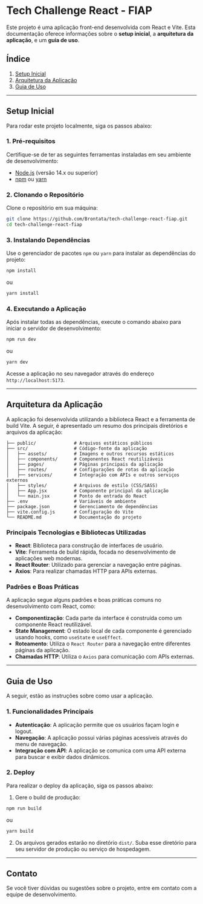 
# Tech Challenge React - FIAP

Este projeto é uma aplicação front-end desenvolvida com React e Vite. Esta documentação oferece informações sobre o **setup inicial**, a **arquitetura da aplicação**, e um **guia de uso**.

## Índice

1. [Setup Inicial](#setup-inicial)
2. [Arquitetura da Aplicação](#arquitetura-da-aplicação)
3. [Guia de Uso](#guia-de-uso)

---

## Setup Inicial

Para rodar este projeto localmente, siga os passos abaixo:

### 1. Pré-requisitos

Certifique-se de ter as seguintes ferramentas instaladas em seu ambiente de desenvolvimento:

- [Node.js](https://nodejs.org/) (versão 14.x ou superior)
- [npm](https://www.npmjs.com/) ou [yarn](https://yarnpkg.com/)

### 2. Clonando o Repositório

Clone o repositório em sua máquina:

```bash
git clone https://github.com/Brontata/tech-challenge-react-fiap.git
cd tech-challenge-react-fiap
```

### 3. Instalando Dependências

Use o gerenciador de pacotes `npm` ou `yarn` para instalar as dependências do projeto:

```bash
npm install
```

ou

```bash
yarn install
```

### 4. Executando a Aplicação

Após instalar todas as dependências, execute o comando abaixo para iniciar o servidor de desenvolvimento:

```bash
npm run dev
```

ou

```bash
yarn dev
```

Acesse a aplicação no seu navegador através do endereço `http://localhost:5173`.

---

## Arquitetura da Aplicação

A aplicação foi desenvolvida utilizando a biblioteca React e a ferramenta de build Vite. A seguir, é apresentado um resumo dos principais diretórios e arquivos da aplicação:

```
├── public/              # Arquivos estáticos públicos
├── src/                 # Código-fonte da aplicação
│   ├── assets/          # Imagens e outros recursos estáticos
│   ├── components/      # Componentes React reutilizáveis
│   ├── pages/           # Páginas principais da aplicação
│   ├── routes/          # Configurações de rotas da aplicação
│   ├── services/        # Integração com APIs e outros serviços externos
│   ├── styles/          # Arquivos de estilo (CSS/SASS)
│   ├── App.jsx          # Componente principal da aplicação
│   └── main.jsx         # Ponto de entrada do React
├── .env                 # Variáveis de ambiente
├── package.json         # Gerenciamento de dependências
├── vite.config.js       # Configuração do Vite
└── README.md            # Documentação do projeto
```

### Principais Tecnologias e Bibliotecas Utilizadas

- **React**: Biblioteca para construção de interfaces de usuário.
- **Vite**: Ferramenta de build rápida, focada no desenvolvimento de aplicações web modernas.
- **React Router**: Utilizado para gerenciar a navegação entre páginas.
- **Axios**: Para realizar chamadas HTTP para APIs externas.

### Padrões e Boas Práticas

A aplicação segue alguns padrões e boas práticas comuns no desenvolvimento com React, como:

- **Componentização**: Cada parte da interface é construída como um componente React reutilizável.
- **State Management**: O estado local de cada componente é gerenciado usando hooks, como `useState` e `useEffect`.
- **Roteamento**: Utiliza o `React Router` para a navegação entre diferentes páginas da aplicação.
- **Chamadas HTTP**: Utiliza o `Axios` para comunicação com APIs externas.

---

## Guia de Uso

A seguir, estão as instruções sobre como usar a aplicação.

### 1. Funcionalidades Principais

- **Autenticação**: A aplicação permite que os usuários façam login e logout.
- **Navegação**: A aplicação possui várias páginas acessíveis através do menu de navegação.
- **Integração com API**: A aplicação se comunica com uma API externa para buscar e exibir dados dinâmicos.

### 2. Deploy

Para realizar o deploy da aplicação, siga os passos abaixo:

1. Gere o build de produção:

```bash
npm run build
```

ou

```bash
yarn build
```

2. Os arquivos gerados estarão no diretório `dist/`. Suba esse diretório para seu servidor de produção ou serviço de hospedagem.

---

## Contato

Se você tiver dúvidas ou sugestões sobre o projeto, entre em contato com a equipe de desenvolvimento.
